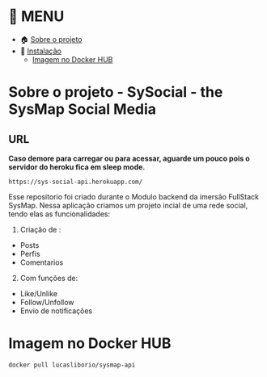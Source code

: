 # :pushpin: MENU

- :house: [Sobre o projeto](#Sobre-o-projeto)
- :dart: [Instalação](#Instalação)
  - [Imagem no Docker HUB](#Imagem-no-Docker-HUB)



# Sobre o projeto - SySocial - the SysMap Social Media

## URL
**Caso demore para carregar ou para acessar, aguarde um pouco pois o servidor do heroku fica em sleep mode.**
```
https://sys-social-api.herokuapp.com/
```

Esse repositorio foi criado durante o Modulo backend da imersão FullStack SysMap. Nessa aplicação criamos um projeto incial de uma rede social, tendo elas as funcionalidades:
1. Criação de :
  -  Posts
  -  Perfis
  -  Comentarios
2. Com funções de:
  - Like/Unlike
  - Follow/Unfollow
  - Envio de notificações

# Imagem no Docker HUB

```
docker pull lucasliborio/sysmap-api
```
